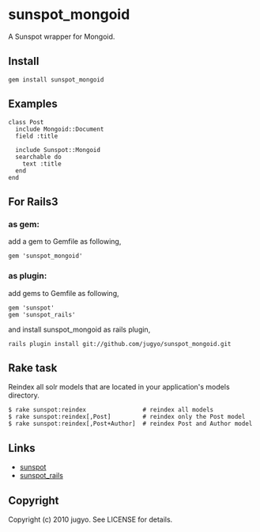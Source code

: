 sunspot_mongoid
====

A Sunspot wrapper for Mongoid.

Install
----

    gem install sunspot_mongoid

Examples
----

    class Post
      include Mongoid::Document
      field :title

      include Sunspot::Mongoid
      searchable do
        text :title
      end
    end

For Rails3
----

### as gem:

add a gem to Gemfile as following,

    gem 'sunspot_mongoid'

### as plugin:

add gems to Gemfile as following,

    gem 'sunspot'
    gem 'sunspot_rails'

and install sunspot_mongoid as rails plugin,

    rails plugin install git://github.com/jugyo/sunspot_mongoid.git

Rake task
----

Reindex all solr models that are located in your application's models directory.

    $ rake sunspot:reindex                # reindex all models
    $ rake sunspot:reindex[,Post]         # reindex only the Post model
    $ rake sunspot:reindex[,Post+Author]  # reindex Post and Author model


Links
----

* [sunspot](http://github.com/outoftime/sunspot)
* [sunspot_rails](http://github.com/outoftime/sunspot/tree/master/sunspot_rails/)

Copyright
----

Copyright (c) 2010 jugyo. See LICENSE for details.

